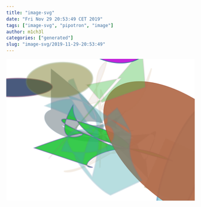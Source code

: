 ```yaml
---
title: "image-svg"
date: "Fri Nov 29 20:53:49 CET 2019"
tags: ["image-svg", "pipotron", "image"]
author: m1ch3l
categories: ["generated"]
slug: "image-svg/2019-11-29-20:53:49"
---
```


![](image.svg)
